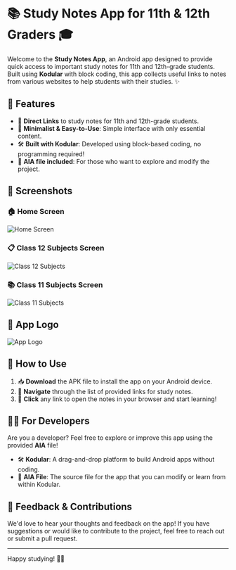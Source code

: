 # 📚 Study Notes App for 11th & 12th Graders 🎓

Welcome to the **Study Notes App**, an Android app designed to provide quick access to important study notes for 11th and 12th-grade students. Built using **Kodular** with block coding, this app collects useful links to notes from various websites to help students with their studies. ✨

## 🚀 Features
- 🔗 **Direct Links** to study notes for 11th and 12th-grade students.
- 🎯 **Minimalist & Easy-to-Use**: Simple interface with only essential content.
- 🛠️ **Built with Kodular**: Developed using block-based coding, no programming required!
- 📂 **AIA file included**: For those who want to explore and modify the project.

## 📱 Screenshots

### 🏠 Home Screen
![Home Screen](screenshots/home.png)

### 📋 Class 12 Subjects Screen
![Class 12 Subjects](screenshots/class_12.png)

### 📚 Class 11 Subjects Screen
![Class 11 Subjects](screenshots/class_11.png)

## 🔖 App Logo
![App Logo](logo/app_logo.png)

## 🎯 How to Use
1. 📥 **Download** the APK file to install the app on your Android device.
2. 🧭 **Navigate** through the list of provided links for study notes.
3. 🔗 **Click** any link to open the notes in your browser and start learning!

## 👩‍💻 For Developers
Are you a developer? Feel free to explore or improve this app using the provided **AIA** file!

- 🛠️ **Kodular**: A drag-and-drop platform to build Android apps without coding.
- 📂 **AIA File**: The source file for the app that you can modify or learn from within Kodular.

## 💬 Feedback & Contributions
We'd love to hear your thoughts and feedback on the app! If you have suggestions or would like to contribute to the project, feel free to reach out or submit a pull request.

---

Happy studying! 📝✨
